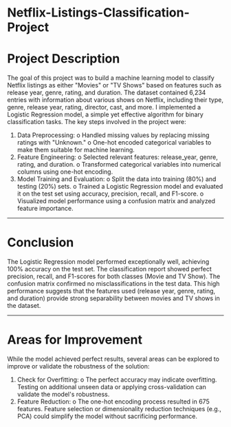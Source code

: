 # Netflix-Listings-Classification-Project

# Project Description
The goal of this project was to build a machine learning model to classify Netflix listings as either "Movies" or "TV Shows" based on features such as release year, genre, rating, and duration. The dataset contained 6,234 entries with information about various shows on Netflix, including their type, genre, release year, rating, director, cast, and more.
I implemented a Logistic Regression model, a simple yet effective algorithm for binary classification tasks. The key steps involved in the project were:
1.	Data Preprocessing:
o	Handled missing values by replacing missing ratings with "Unknown."
o	One-hot encoded categorical variables to make them suitable for machine learning.
2.	Feature Engineering:
o	Selected relevant features: release_year, genre, rating, and duration.
o	Transformed categorical variables into numerical columns using one-hot encoding.
3.	Model Training and Evaluation:
o	Split the data into training (80%) and testing (20%) sets.
o	Trained a Logistic Regression model and evaluated it on the test set using accuracy, precision, recall, and F1-score.
o	Visualized model performance using a confusion matrix and analyzed feature importance.
________________________________________
# Conclusion
The Logistic Regression model performed exceptionally well, achieving 100% accuracy on the test set. The classification report showed perfect precision, recall, and F1-scores for both classes (Movie and TV Show). The confusion matrix confirmed no misclassifications in the test data.
This high performance suggests that the features used (release year, genre, rating, and duration) provide strong separability between movies and TV shows in the dataset.
________________________________________
# Areas for Improvement
While the model achieved perfect results, several areas can be explored to improve or validate the robustness of the solution:
1.	Check for Overfitting:
o	The perfect accuracy may indicate overfitting. Testing on additional unseen data or applying cross-validation can validate the model's robustness.
2.	Feature Reduction:
o	The one-hot encoding process resulted in 675 features. Feature selection or dimensionality reduction techniques (e.g., PCA) could simplify the model without sacrificing performance.
